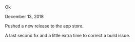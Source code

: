 Ok

December 13, 2018

Pushed a new release to the app store.

A last second fix and a little extra time to correct a build issue.
